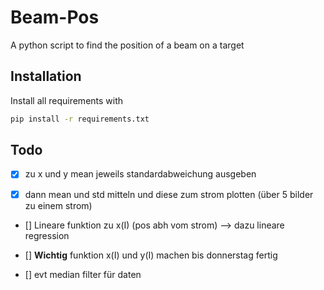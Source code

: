 # Beam-Pos
A python script to find the position of a beam on a target

## Installation

Install all requirements with

```bash
pip install -r requirements.txt
```

## Todo

- [x] zu x und y mean jeweils standardabweichung ausgeben
- [x] dann mean und std mitteln und diese zum strom plotten (über 5 bilder zu einem strom)


- [] Lineare funktion zu x(I) (pos abh vom strom) --> dazu lineare regression
- [] **Wichtig** funktion x(I) und y(I) machen bis donnerstag fertig 

- [] evt median filter für daten
